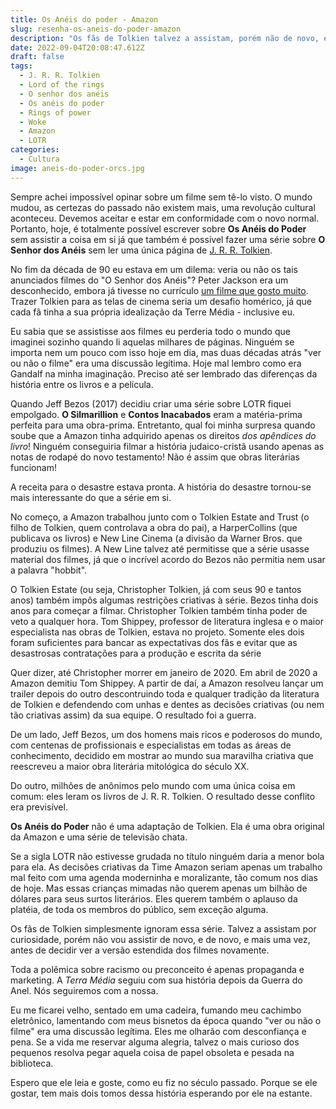 ```yaml
---
title: Os Anéis do poder - Amazon
slug: resenha-os-aneis-do-poder-amazon
description: "Os fãs de Tolkien talvez a assistam, porém não de novo, e de novo, e mais uma vez, antes de decidir ver a versão estendida novamente."
date: 2022-09-04T20:08:47.612Z
draft: false
tags:
  - J. R. R. Tolkien
  - Lord of the rings
  - O senhor dos anéis
  - Os anéis do poder
  - Rings of power
  - Woke
  - Amazon
  - LOTR
categories:
  - Cultura
image: aneis-do-poder-orcs.jpg
---
```


Sempre achei impossível opinar sobre um filme sem tê-lo visto. O mundo mudou, as certezas do passado não existem mais, uma revolução cultural aconteceu. Devemos aceitar e estar em conformidade com o novo normal. Portanto, hoje, é totalmente possível escrever sobre **Os Anéis do Poder** sem assistir a coisa em si já que também é possível fazer uma série sobre **O Senhor dos Anéis** sem ler uma única página de [J. R. R. Tolkien](https://llsaboya.com/p/porque-tolkien-tem-morrer/). 

No fim da década de 90 eu estava em um dilema: veria ou não os tais anunciados filmes do "O Senhor dos Anéis"? Peter Jackson era um desconhecido, embora já tivesse no currículo [um filme que gosto muito](https://www.imdb.com/title/tt0116365/?ref_=nm_flmg_dr_22). Trazer Tolkien para as telas de cinema seria um desafio homérico, já que cada fã tinha a sua própria idealização da Terre Média - inclusive eu.

Eu sabia que se assistisse aos filmes eu perderia todo o mundo que imaginei sozinho quando li aquelas milhares de páginas. Ninguém se importa nem um pouco com isso hoje em dia, mas duas décadas atrás "ver ou não o filme" era uma discussão legítima. Hoje mal lembro como era Gandalf na minha imaginação. Preciso até ser lembrado das diferenças da história entre os livros e a película.

Quando Jeff Bezos (2017) decidiu criar uma série sobre LOTR fiquei empolgado. **O Silmarillion** e **Contos Inacabados** eram a matéria-prima perfeita para uma obra-prima. Entretanto, qual foi minha surpresa quando soube que a Amazon tinha adquirido apenas os direitos *dos apêndices do livro*! Ninguém conseguiria filmar a história judaico-cristã usando apenas as notas de rodapé do novo testamento! Não é assim que obras literárias funcionam!

A receita para o desastre estava pronta. A história do desastre tornou-se mais interessante do que a série em si.

No começo, a Amazon trabalhou junto com o Tolkien Estate and Trust (o filho de Tolkien, quem controlava a obra do pai), a HarperCollins (que publicava os livros) e New Line Cinema (a divisão da Warner Bros. que produziu os filmes). A New Line talvez até permitisse que a série usasse material dos filmes, já que o incrível acordo do Bezos não permitia nem usar a palavra "hobbit". 

O Tolkien Estate (ou seja, Christopher Tolkien, já com seus 90 e tantos anos) também impôs algumas restrições criativas à série. Bezos tinha dois anos para começar a filmar. Christopher Tolkien também tinha poder de veto a qualquer hora. Tom Shippey, professor de literatura inglesa e o maior especialista nas obras de Tolkien, estava no projeto. Somente eles dois foram suficientes para bancar as expectativas dos fãs e evitar que as desastrosas contratações para a produção e escrita da série

Quer dizer, até Christopher morrer em janeiro de 2020. Em abril de 2020 a Amazon demitiu Tom Shippey. A partir de daí, a Amazon resolveu lançar um trailer depois do outro descontruindo toda e qualquer tradição da literatura de Tolkien e defendendo com unhas e dentes as decisões criativas (ou nem tão criativas assim) da sua equipe. O resultado foi a guerra.

De um lado, Jeff Bezos, um dos homens mais ricos e poderosos do mundo, com centenas de profissionais e especialistas em todas as áreas de conhecimento, decidido em mostrar ao mundo sua maravilha criativa que reescreveu a maior obra literária mitológica do século XX. 

Do outro, milhões de anônimos pelo mundo com uma única coisa em comum: eles leram os livros de J. R. R. Tolkien. O resultado desse conflito era previsível.

**Os Anéis do Poder** não é uma adaptação de Tolkien. Ela é uma obra original da Amazon e uma série de televisão chata.

Se a sigla LOTR não estivesse grudada no título ninguém daria a menor bola para ela. As decisões criativas da Time Amazon seriam apenas um trabalho mal feito com uma agenda moderninha e moralizante, tão comum nos dias de hoje. Mas essas crianças mimadas não querem apenas um bilhão de dólares para seus surtos literários. Eles querem também o aplauso da platéia, de toda os membros do público, sem exceção alguma.

Os fãs de Tolkien simplesmente ignoram essa série. Talvez a assistam por curiosidade, porém não vou assistir de novo, e de novo, e mais uma vez, antes de decidir ver a versão estendida dos filmes novamente.

Toda a polêmica sobre racismo ou preconceito é apenas propaganda e marketing. A *Terra Média* seguiu com sua história depois da Guerra do Anel. Nós seguiremos com a nossa. 

Eu me ficarei velho, sentado em uma cadeira, fumando meu cachimbo eletrônico, lamentando com meus bisnetos da época quando "ver ou não o filme" era uma discussão legítima. Eles me olharão com desconfiança e pena. Se a vida me reservar alguma alegria, talvez o mais curioso dos pequenos resolva pegar aquela coisa de papel obsoleta e pesada na biblioteca. 

Espero que ele leia e goste, como eu fiz no século passado. Porque se ele gostar, tem mais dois tomos dessa história esperando por ele na estante.